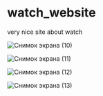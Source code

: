 # watch_website
 very nice site about watch


![Снимок экрана (10)](https://user-images.githubusercontent.com/77837323/113816680-1ce8f700-97b0-11eb-948f-c4d3297d3356.png)


![Снимок экрана (11)](https://user-images.githubusercontent.com/77837323/113816717-26725f00-97b0-11eb-83c6-90c79536b951.png)


![Снимок экрана (12)](https://user-images.githubusercontent.com/77837323/113816731-2b371300-97b0-11eb-8f93-d7b51b56f79d.png)


![Снимок экрана (13)](https://user-images.githubusercontent.com/77837323/113816738-2d996d00-97b0-11eb-90d5-a61c589dae4a.png)
